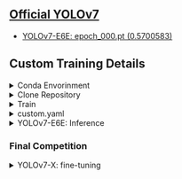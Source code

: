 ## [Official YOLOv7](https://github.com/WongKinYiu/yolov7)



- [YOLOv7-E6E: epoch_000.pt (0.5700583)](https://drive.google.com/file/d/187FkcX5Drs3HP_70zw43BXbEKv61-p1U/view?usp=drive_link)





## Custom Training Details

<details><summary>Conda Envorinment</summary>

```bash
$ conda create -n yolov7 python=3.9 -y
$ conda activate yolov7
```

</details>

<details><summary>Clone Repository</summary>

```bash
$ git clone https://github.com/WongKinYiu/yolov7.git
$ cd yolov7/
$ pip install -r requirements.txt
$ pip install scikit-learn
```

</details>

<details><summary>Train</summary>

```bash
$ wget https://github.com/WongKinYiu/yolov7/releases/download/v0.1/yolov7x_training.pt
$ python3 train.py --weights yolov7x_training.pt --data data/custom_fp.yaml --workers 16 --batch-size 6 --img 640 --cfg cfg/training/yolov7x.yaml --name yolov7x --hyp data/hyp.scratch.p5.yaml
```

## If without using GPU
```bash
$ pip install --upgrade pip
$ pip install -r requirements.txt
$ sudo apt install -y zip htop screen libgl1-mesa-glx
$ pip uninstall torch
$ conda install pytorch torchivision torchaudio pytorch-cuda=11.7 -c pytorch -c nvidia
$ pip install torch
```

</details>



<details><summary>custom.yaml</summary>

```bash
cd data/
$ vim custom.yaml
train: /home/yuhsi/pro/PAIR-LITEON/data/datasets/train
val: /home/yuhsi/pro/PAIR-LITEON/data/datasets/val
test: /home/yuhsi/pro/PAIR-LITEON/data/datasets/test
#Classes
nc: 4 # replace according to your number of classes
#classes names
#replace all class names list with your classes names
names: ['vehicle','pedestrian','scooter','bicycle']
```

</details>


<details><summary>YOLOv7-E6E: Inference</summary>

```bash
$ python submit.py --weights ./runs/train/yolov7-e6e/epoch_000.pt --conf-thres 0.01 --iou-thres 0.5 --img-size 2176 --source /home/yuhsi/pro/PAIR-LITEON/data/ivslab_test_public --save-txt
```

</details>




### Final Competition


<details><summary>YOLOv7-X: fine-tuning</summary>

```bash
$ wget https://github.com/WongKinYiu/yolov7/releases/download/v0.1/yolov7x_training.pt
$ python3 train.py --weights yolov7x_training.pt --data data/custom_fp.yaml --workers 16 --batch-size 8 --img 640 --cfg cfg/training/yolov7x.yaml --name yolov7x --hyp data/hyp.scratch.p5.yaml
```

</details>

